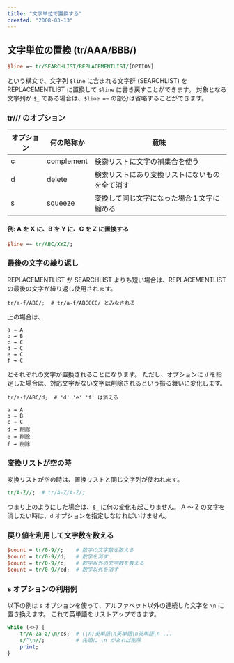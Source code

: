 ```yaml
---
title: "文字単位で置換する"
created: "2008-03-13"
---
```


文字単位の置換 (tr/AAA/BBB/)
----

~~~ perl
$line =~ tr/SEARCHLIST/REPLACEMENTLIST/[OPTION]
~~~

という構文で、文字列 `$line` に含まれる文字群 (SEARCHLIST) を REPLACEMENTLIST に置換して `$line` に書き戻すことができます。
対象となる文字列が `$_` である場合は、`$line =~` の部分は省略することができます。

### tr/// のオプション

| オプション | 何の略称か | 意味 |
| ---- | ---- | ---- |
| c | complement | 検索リストに文字の補集合を使う |
| d | delete | 検索リストにあり変換リストにないものを全て消す |
| s | squeeze | 変換して同じ文字になった場合１文字に縮める |


#### 例: A を X に、B を Y に、C を Z に置換する

~~~ perl
$line =~ tr/ABC/XYZ/;
~~~


### 最後の文字の繰り返し

REPLACEMENTLIST が SEARCHLIST よりも短い場合は、REPLACEMENTLIST の最後の文字が繰り返し使用されます。

~~~
tr/a-f/ABC/;  # tr/a-f/ABCCCC/ とみなされる
~~~

上の場合は、

~~~
a → A
b → B
c → C
d → C
e → C
f → C
~~~

とそれぞれの文字が置換されることになります。
ただし、オプションに `d` を指定した場合は、対応文字がない文字は削除されるという振る舞いに変化します。

~~~
tr/a-f/ABC/d;  # 'd' 'e' 'f' は消える
~~~

~~~
a → A
b → B
c → C
d → 削除
e → 削除
f → 削除
~~~


### 変換リストが空の時

変換リストが空の時は、置換リストと同じ文字列が使われます。

~~~ perl
tr/A-Z//;  # tr/A-Z/A-Z/;
~~~

つまり上のようにした場合は、`$_` に何の変化も起こりません。
A ～ Z の文字を消したい時は、`d` オプションを指定しなければいけません。


### 戻り値を利用して文字数を数える

~~~ perl
$count = tr/0-9//;    # 数字の文字数を数える
$count = tr/0-9//d;   # 数字を消す
$count = tr/0-9//c;   # 数字以外の文字数を数える
$count = tr/0-9//cd;  # 数字以外を消す
~~~


### s オプションの利用例

以下の例は `s` オプションを使って、アルファベット以外の連続した文字を `\n` に置き換えます。
これで英単語をリストアップできます。

~~~ perl
while (<>) {
    tr/A-Za-z/\n/cs;  # (\n)英単語\n英単語\n英単語\n ...
    s/^\n//;          # 先頭に \n があれば削除
    print;
}
~~~

